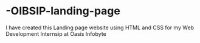 # -OIBSIP-landing-page
I have created this Landing page website using HTML and CSS for my Web Development Internsip at Oasis Infobyte
